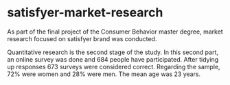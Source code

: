 # satisfyer-market-research
As part of the final project of the Consumer Behavior master degree, market research focused on satisfyer brand was conducted. 

Quantitative research is the second stage of the study. In this second part, an online survey was done and 684 people have participated. After tidying up responses 673 surveys were considered correct. Regarding the sample, 72% were women and 28% were men. The mean age was 23 years.
